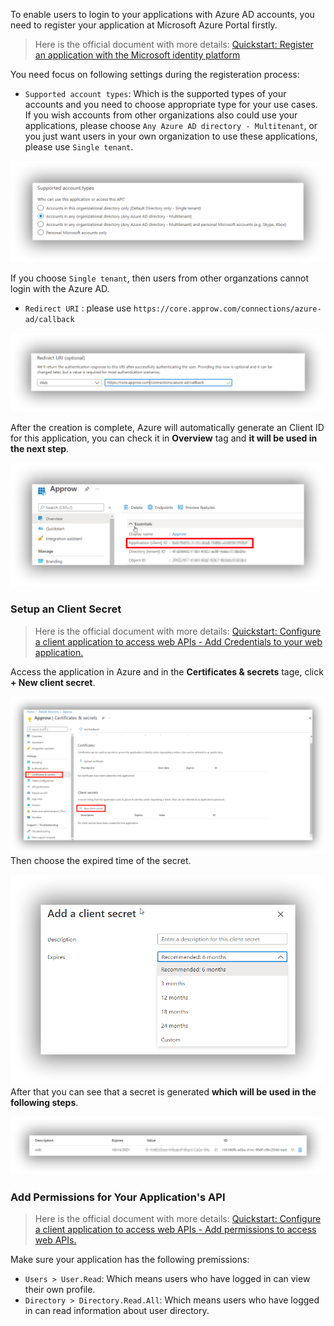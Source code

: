 <IntegrationDetailCard title="Register an Application in Azure Active Directory">

To enable users to login to your applications with Azure AD accounts, you need to register your application at Microsoft Azure Portal firstly.

> Here is the official document with more details: [Quickstart: Register an application with the Microsoft identity platform](https://docs.microsoft.com/en-us/azure/active-directory/develop/quickstart-register-app)

You need focus on following settings during the registeration process:

- `Supported account types`: Which is the supported types of your accounts and you need to choose appropriate type for your use cases. If you wish accounts from other organizations also could use your applications, please choose `Any Azure AD directory - Multitenant`, or you just want users in your own organization to use these applications, please use `Single tenant`.

<!-- ![](https://cdn.authing.cn/blog/20201105140559.png) -->
![](../../images/connections/azure-active-directory/1-1.png)

<!-- If you choose `Single tenant`, when users from other organizations try to login with Azure AD, following error will show up. -->
If you choose `Single tenant`, then users from other organzations cannot login with the Azure AD.
<!-- <img src="https://cdn.authing.cn/blog/20201105161637.png" height="600px"></img> -->

- `Redirect URI` : please use `https://core.approw.com/connections/azure-ad/callback`

<!-- ![](https://cdn.authing.cn/blog/20201105140910.png) -->
![](../../images/connections/azure-active-directory/1-3.png)

After the creation is complete, Azure will automatically generate an Client ID for this application, you can check it in **Overview** tag and **it will be used in the next step**.

<!-- ![](https://cdn.authing.cn/blog/20201105141138.png) -->
![](../../images/connections/azure-active-directory/1-4.png)

### Setup an Client Secret

> Here is the official document with more details: [Quickstart: Configure a client application to access web APIs - Add Credentials to your web application.](https://docs.microsoft.com/en-us/azure/active-directory/develop/quickstart-configure-app-access-web-apis#add-credentials-to-your-web-application)

Access the application in Azure and in the **Certificates & secrets** tage, click **+ New client secret**.

<!-- ![](https://cdn.authing.cn/blog/20201105141409.png) -->
![](../../images/connections/azure-active-directory/1-5.png)
Then choose the expired time of the secret.

<!-- ![](https://cdn.authing.cn/blog/20201105141523.png) -->
![](../../images/connections/azure-active-directory/1-6.png)
After that you can see that a secret is generated **which will be used in the following steps**.

<!-- ![](https://cdn.authing.cn/blog/20201105141557.png) -->
![](../../images/connections/azure-active-directory/1-7.png)
### Add Permissions for Your Application's API

> Here is the official document with more details: [Quickstart: Configure a client application to access web APIs - Add permissions to access web APIs.](https://docs.microsoft.com/en-us/azure/active-directory/develop/quickstart-configure-app-access-web-apis#add-permissions-to-access-web-apis)

Make sure your application has the following premissions:

- `Users > User.Read`: Which means users who have logged in can view their own profile.
- `Directory > Directory.Read.All`: Which means users who have logged in can read information about user directory.


</IntegrationDetailCard>